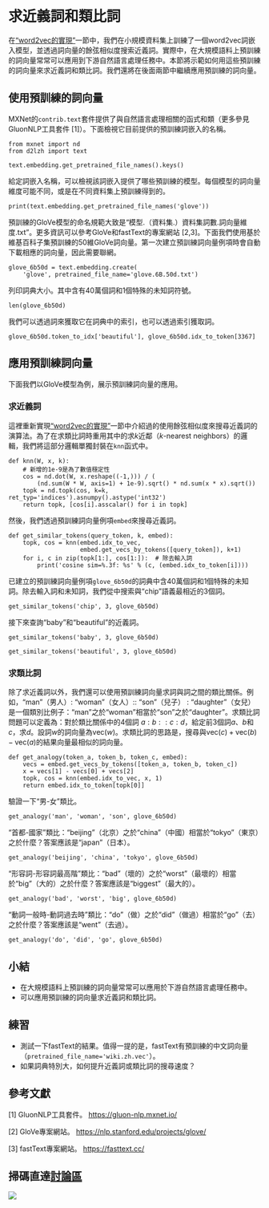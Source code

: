 # 求近義詞和類比詞

在[“word2vec的實現”](./word2vec-gluon.md)一節中，我們在小規模資料集上訓練了一個word2vec詞嵌入模型，並透過詞向量的餘弦相似度搜索近義詞。實際中，在大規模語料上預訓練的詞向量常常可以應用到下游自然語言處理任務中。本節將示範如何用這些預訓練的詞向量來求近義詞和類比詞。我們還將在後面兩節中繼續應用預訓練的詞向量。

## 使用預訓練的詞向量

MXNet的`contrib.text`套件提供了與自然語言處理相關的函式和類（更多參見GluonNLP工具套件 [1]）。下面檢視它目前提供的預訓練詞嵌入的名稱。

```{.python .input}
from mxnet import nd
from d2lzh import text

text.embedding.get_pretrained_file_names().keys()
```

給定詞嵌入名稱，可以檢視該詞嵌入提供了哪些預訓練的模型。每個模型的詞向量維度可能不同，或是在不同資料集上預訓練得到的。

```{.python .input  n=35}
print(text.embedding.get_pretrained_file_names('glove'))
```

預訓練的GloVe模型的命名規範大致是“模型.（資料集.）資料集詞數.詞向量維度.txt”。更多資訊可以參考GloVe和fastText的專案網站 [2,3]。下面我們使用基於維基百科子集預訓練的50維GloVe詞向量。第一次建立預訓練詞向量例項時會自動下載相應的詞向量，因此需要聯網。

```{.python .input  n=11}
glove_6b50d = text.embedding.create(
    'glove', pretrained_file_name='glove.6B.50d.txt')
```

列印詞典大小。其中含有40萬個詞和1個特殊的未知詞符號。

```{.python .input}
len(glove_6b50d)
```

我們可以透過詞來獲取它在詞典中的索引，也可以透過索引獲取詞。

```{.python .input  n=12}
glove_6b50d.token_to_idx['beautiful'], glove_6b50d.idx_to_token[3367]
```

## 應用預訓練詞向量

下面我們以GloVe模型為例，展示預訓練詞向量的應用。

### 求近義詞

這裡重新實現[“word2vec的實現”](./word2vec-gluon.md)一節中介紹過的使用餘弦相似度來搜尋近義詞的演算法。為了在求類比詞時重用其中的求$k$近鄰（$k$-nearest neighbors）的邏輯，我們將這部分邏輯單獨封裝在`knn`函式中。

```{.python .input}
def knn(W, x, k):
    # 新增的1e-9是為了數值穩定性
    cos = nd.dot(W, x.reshape((-1,))) / (
        (nd.sum(W * W, axis=1) + 1e-9).sqrt() * nd.sum(x * x).sqrt())
    topk = nd.topk(cos, k=k, ret_typ='indices').asnumpy().astype('int32')
    return topk, [cos[i].asscalar() for i in topk]
```

然後，我們透過預訓練詞向量例項`embed`來搜尋近義詞。

```{.python .input}
def get_similar_tokens(query_token, k, embed):
    topk, cos = knn(embed.idx_to_vec,
                    embed.get_vecs_by_tokens([query_token]), k+1)
    for i, c in zip(topk[1:], cos[1:]):  # 除去輸入詞
        print('cosine sim=%.3f: %s' % (c, (embed.idx_to_token[i])))
```

已建立的預訓練詞向量例項`glove_6b50d`的詞典中含40萬個詞和1個特殊的未知詞。除去輸入詞和未知詞，我們從中搜索與“chip”語義最相近的3個詞。

```{.python .input}
get_similar_tokens('chip', 3, glove_6b50d)
```

接下來查詢“baby”和“beautiful”的近義詞。

```{.python .input}
get_similar_tokens('baby', 3, glove_6b50d)
```

```{.python .input}
get_similar_tokens('beautiful', 3, glove_6b50d)
```

### 求類比詞

除了求近義詞以外，我們還可以使用預訓練詞向量求詞與詞之間的類比關係。例如，“man”（男人）: “woman”（女人）:: “son”（兒子） : “daughter”（女兒）是一個類別比例子：“man”之於“woman”相當於“son”之於“daughter”。求類比詞問題可以定義為：對於類比關係中的4個詞 $a : b :: c : d$，給定前3個詞$a$、$b$和$c$，求$d$。設詞$w$的詞向量為$\text{vec}(w)$。求類比詞的思路是，搜尋與$\text{vec}(c)+\text{vec}(b)-\text{vec}(a)$的結果向量最相似的詞向量。

```{.python .input}
def get_analogy(token_a, token_b, token_c, embed):
    vecs = embed.get_vecs_by_tokens([token_a, token_b, token_c])
    x = vecs[1] - vecs[0] + vecs[2]
    topk, cos = knn(embed.idx_to_vec, x, 1)
    return embed.idx_to_token[topk[0]]
```

驗證一下“男-女”類比。

```{.python .input  n=18}
get_analogy('man', 'woman', 'son', glove_6b50d)
```

“首都-國家”類比：“beijing”（北京）之於“china”（中國）相當於“tokyo”（東京）之於什麼？答案應該是“japan”（日本）。

```{.python .input  n=19}
get_analogy('beijing', 'china', 'tokyo', glove_6b50d)
```

“形容詞-形容詞最高階”類比：“bad”（壞的）之於“worst”（最壞的）相當於“big”（大的）之於什麼？答案應該是“biggest”（最大的）。

```{.python .input  n=20}
get_analogy('bad', 'worst', 'big', glove_6b50d)
```

“動詞一般時-動詞過去時”類比：“do”（做）之於“did”（做過）相當於“go”（去）之於什麼？答案應該是“went”（去過）。

```{.python .input  n=21}
get_analogy('do', 'did', 'go', glove_6b50d)
```

## 小結

* 在大規模語料上預訓練的詞向量常常可以應用於下游自然語言處理任務中。
* 可以應用預訓練的詞向量求近義詞和類比詞。


## 練習

* 測試一下fastText的結果。值得一提的是，fastText有預訓練的中文詞向量（`pretrained_file_name='wiki.zh.vec'`）。
* 如果詞典特別大，如何提升近義詞或類比詞的搜尋速度？




## 參考文獻

[1] GluonNLP工具套件。 https://gluon-nlp.mxnet.io/

[2] GloVe專案網站。 https://nlp.stanford.edu/projects/glove/

[3] fastText專案網站。 https://fasttext.cc/

## 掃碼直達[討論區](https://discuss.gluon.ai/t/topic/4373)

![](../img/qr_similarity-analogy.svg)
